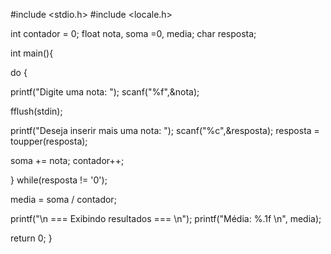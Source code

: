 #include <stdio.h>
#include <locale.h>

int contador = 0;
float nota, soma =0, media;
char resposta;

int main(){


do {

  printf("Digite uma nota: ");
  scanf("%f",&nota);

 fflush(stdin);

 printf("Deseja inserir mais uma nota: ");
 scanf("%c",&resposta);
 resposta = toupper(resposta);

 soma += nota;
 contador++;

} while(resposta != '0');

media = soma / contador;

printf("\n === Exibindo resultados === \n");
printf("Média: %.1f \n", media);

return 0;
}

